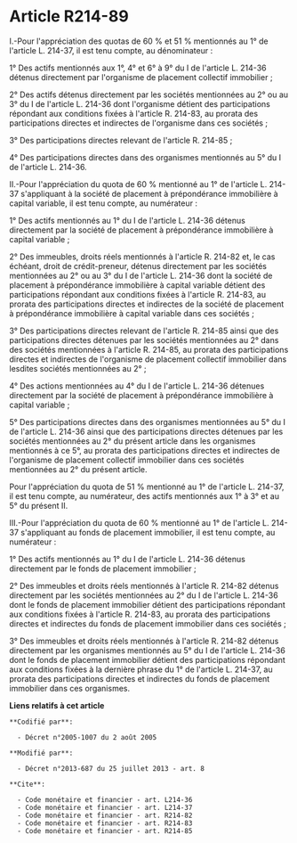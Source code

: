 # Article R214-89

I.-Pour l'appréciation des quotas de 60 % et 51 % mentionnés au 1° de l'article L. 214-37, il est tenu compte, au
dénominateur : 

1° Des actifs mentionnés aux 1°, 4° et 6° à 9° du I de l'article L. 214-36 détenus directement par l'organisme de placement
collectif immobilier ; 

2° Des actifs détenus directement par les sociétés mentionnées au 2° ou au 3° du I de l'article L. 214-36 dont l'organisme
détient des participations répondant aux conditions fixées à l'article R. 214-83, au prorata des participations directes et
indirectes de l'organisme dans ces sociétés ; 

3° Des participations directes relevant de l'article R. 214-85 ; 

4° Des participations directes dans des organismes mentionnés au 5° du I de l'article L. 214-36. 

II.-Pour l'appréciation du quota de 60 % mentionné au 1° de l'article L. 214-37 s'appliquant à la société de placement à
prépondérance immobilière à capital variable, il est tenu compte, au numérateur : 

1° Des actifs mentionnés au 1° du I de l'article L. 214-36 détenus directement par la société de placement à prépondérance
immobilière à capital variable ; 

2° Des immeubles, droits réels mentionnés à l'article R. 214-82 et, le cas échéant, droit de crédit-preneur, détenus
directement par les sociétés mentionnées au 2° ou au 3° du I de l'article L. 214-36 dont la société de placement à
prépondérance immobilière à capital variable détient des participations répondant aux conditions fixées à l'article R.
214-83, au prorata des participations directes et indirectes de la société de placement à prépondérance immobilière à capital
variable dans ces sociétés ; 

3° Des participations directes relevant de l'article R. 214-85 ainsi que des participations directes détenues par les
sociétés mentionnées au 2° dans des sociétés mentionnées à l'article R. 214-85, au prorata des participations directes et
indirectes de l'organisme de placement collectif immobilier dans lesdites sociétés mentionnées au 2° ; 

4° Des actions mentionnées au 4° du I de l'article L. 214-36 détenues directement par la société de placement à prépondérance
immobilière à capital variable ; 

5° Des participations directes dans des organismes mentionnées au 5° du I de l'article L. 214-36 ainsi que des participations
directes détenues par les sociétés mentionnées au 2° du présent article dans les organismes mentionnés à ce 5°, au prorata
des participations directes et indirectes de l'organisme de placement collectif immobilier dans ces sociétés mentionnées au
2° du présent article. 

Pour l'appréciation du quota de 51 % mentionné au 1° de l'article L. 214-37, il est tenu compte, au numérateur, des actifs
mentionnés aux 1° à 3° et au 5° du présent II. 

III.-Pour l'appréciation du quota de 60 % mentionné au 1° de l'article L. 214-37 s'appliquant au fonds de placement
immobilier, il est tenu compte, au numérateur : 

1° Des actifs mentionnés au 1° du I de l'article L. 214-36 détenus directement par le fonds de placement immobilier ; 

2° Des immeubles et droits réels mentionnés à l'article R. 214-82 détenus directement par les sociétés mentionnées au 2° du I
de l'article L. 214-36 dont le fonds de placement immobilier détient des participations répondant aux conditions fixées à
l'article R. 214-83, au prorata des participations directes et indirectes du fonds de placement immobilier dans ces
sociétés ; 

3° Des immeubles et droits réels mentionnés à l'article R. 214-82 détenus directement par les organismes mentionnés au 5° du
I de l'article L. 214-36 dont le fonds de placement immobilier détient des participations répondant aux conditions fixées à
la dernière phrase du 1° de l'article L. 214-37, au prorata des participations directes et indirectes du fonds de placement
immobilier dans ces organismes.

**Liens relatifs à cet article**

	**Codifié par**:

	  - Décret n°2005-1007 du 2 août 2005

	**Modifié par**:

	  - Décret n°2013-687 du 25 juillet 2013 - art. 8

	**Cite**:

	  - Code monétaire et financier - art. L214-36
	  - Code monétaire et financier - art. L214-37
	  - Code monétaire et financier - art. R214-82
	  - Code monétaire et financier - art. R214-83
	  - Code monétaire et financier - art. R214-85

